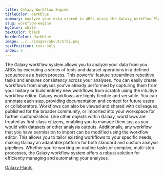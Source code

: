 ```yaml
---
title: Galaxy Workflow Engine
titleColor: darkblue
summary: Analyze your data stored in ARCs using the Galaxy Workflow Platform.
slug: workflow-engine
bgColor: white
textColor: black
borderColor: darkblue
image: ../../images/about/nfdi.png
textPosition: text-only
index: 5
---
```


The Galaxy workflow system allows you to analyze your data from you ARCs by executing a series of tools and dataset operations in a defined sequence as a batch process. 
This powerful feature streamlines repetitive tasks and ensures consistency across your analyses. 
You can easily create workflows from analyses you’ve already performed by capturing them from your history or build entirely new workflows from scratch using the intuitive workflow editor. 
Galaxy workflows are highly flexible and versatile. 
You can annotate each step, providing documentation and context for future users or collaborators. 
Workflows can also be viewed and shared with colleagues, published for the broader community, or imported into your workspace for further customization. 
Like other objects within Galaxy, workflows are treated as first-class citizens, enabling you to manage them just as you would with datasets or other analysis outputs. 
Additionally, any workflow that you have permission to import can be modified using the workflow editor. 
This allows you to tailor existing workflows to your specific needs, making Galaxy an adaptable platform for both standard and custom analysis pipelines. 
Whether you're working on routine tasks or complex, multi-step processes, the Galaxy workflow system offers a robust solution for efficiently managing and automating your analyses. 

<a class="btn btn-lg bg-white text-darkblue border-darkblue" href="https://plants.usegalaxy.eu/">Galaxy Plants</a>